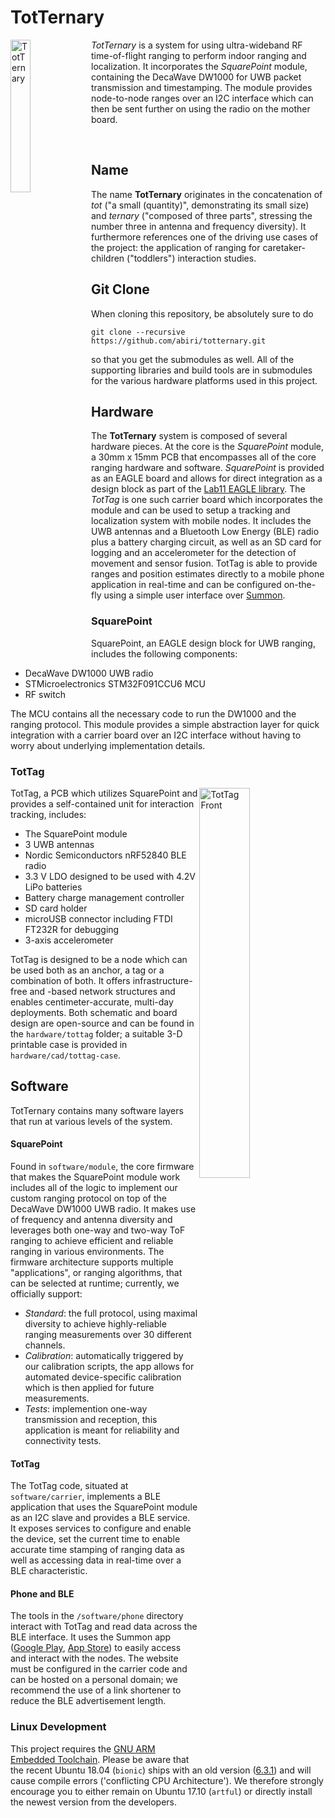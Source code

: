 TotTernary
=========

<img src="https://raw.githubusercontent.com/abiri/totternary/master/media/tern_comic_1280.png" alt="TotTernary" width="25%" align="left">

*TotTernary* is a system for using ultra-wideband RF time-of-flight ranging to perform indoor ranging and localization.
It incorporates the *SquarePoint* module, containing the DecaWave DW1000 for UWB packet transmission and timestamping.
The module provides node-to-node ranges over an I2C interface which can then be sent further on using the radio on the mother board.

<br>

Name
----

The name **TotTernary** originates in the concatenation of *tot* ("a small (quantity)", demonstrating its small size) and *ternary* ("composed of three parts", stressing the number three in antenna and frequency diversity). It furthermore references one of the driving use cases of the project: the application of
ranging for caretaker-children ("toddlers") interaction studies.


Git Clone
---------

When cloning this repository, be absolutely sure to do

    git clone --recursive https://github.com/abiri/totternary.git

so that you get the submodules as well. All of the supporting
libraries and build tools are in submodules for the various
hardware platforms used in this project.


Hardware
--------

The **TotTernary** system is composed of several hardware pieces. At the core is the
*SquarePoint* module, a 30mm x 15mm PCB that encompasses all of the
core ranging hardware and software. *SquarePoint* is provided as an EAGLE board and allows for direct integration as a design block as part of the [Lab11 EAGLE library](https://github.com/lab11/eagle). The *TotTag* is one such
carrier board which incorporates the module and can be used to setup a tracking and localization system with mobile nodes. It includes the UWB antennas and a Bluetooth Low Energy (BLE) radio plus a battery charging circuit, as well as an SD card for logging and an accelerometer for the detection of movement and sensor fusion.
TotTag is able to provide ranges and position estimates directly to a mobile phone application in real-time and can be configured on-the-fly using a simple user interface over [Summon](https://github.com/lab11/summon).

### SquarePoint

SquarePoint, an EAGLE design block for UWB ranging, includes the following components:

- DecaWave DW1000 UWB radio
- STMicroelectronics STM32F091CCU6 MCU
- RF switch

The MCU contains all the necessary code to run the DW1000 and the ranging
protocol. This module provides a simple abstraction layer for quick integration with a carrier board over an I2C interface without having to worry about underlying implementation details.

### TotTag

  <img src="https://raw.githubusercontent.com/abiri/totternary/master/media/tottag_vE_front.jpg" alt="TotTag Front" width="40%;" align="right">

TotTag, a PCB which utilizes SquarePoint and provides a self-contained unit for interaction tracking, includes:

- The SquarePoint module
- 3 UWB antennas
- Nordic Semiconductors nRF52840 BLE radio
- 3.3 V LDO designed to be used with 4.2V LiPo batteries
- Battery charge management controller
- SD card holder
- microUSB connector including FTDI FT232R for debugging
- 3-axis accelerometer

TotTag is designed to be a node which can be used both as an anchor, a tag or a combination of both. It offers infrastructure-free and -based network structures and enables centimeter-accurate, multi-day deployments. Both schematic and board design are open-source and can be found in the `hardware/tottag` folder; a suitable 3-D printable case is provided in `hardware/cad/tottag-case`.


Software
--------

TotTernary contains many software layers that run at various levels of
the system.

#### SquarePoint

Found in `software/module`, the core firmware that makes the SquarePoint module work
includes all of the logic to implement our custom ranging protocol on top of the DecaWave DW1000 UWB radio. It makes use of frequency and antenna diversity and leverages both one-way and two-way ToF ranging to achieve efficient and reliable ranging in various environments. The firmware architecture supports multiple "applications", or ranging algorithms, that can
be selected at runtime; currently, we officially support:

- *Standard*: the full protocol, using maximal diversity to achieve highly-reliable ranging measurements over 30 different channels.
- *Calibration*: automatically triggered by our calibration scripts, the app allows for automated device-specific calibration which is then applied for future measurements.
- *Tests*: implemention one-way transmission and reception, this application is meant for reliability and connectivity tests.

#### TotTag

The TotTag code, situated at `software/carrier`, implements a BLE application
that uses the SquarePoint module as an I2C slave and provides
a BLE service. It exposes services to configure and enable the device, set the current time to enable accurate time stamping of ranging data as well as accessing data in real-time over a BLE characteristic.

#### Phone and BLE

The tools in the `/software/phone` directory interact with TotTag and read data
across the BLE interface. It uses the Summon app ([Google Play](https://play.google.com/store/apps/details?id=edu.umich.eecs.lab11.summon), [App Store](https://itunes.apple.com/us/app/summon-lab11/id1051205682)) to easily access and interact with the nodes. The website must be configured in the carrier code and can be hosted on a personal domain; we recommend the use of a link shortener to reduce the BLE advertisement length.

### Linux Development

This project requires the [GNU ARM Embedded Toolchain](https://developer.arm.com/open-source/gnu-toolchain/gnu-rm). Please be aware that the recent Ubuntu 18.04 (`bionic`) ships with an old version ([6.3.1](https://launchpad.net/ubuntu/bionic/+source/gcc-arm-none-eabi)) and will cause compile errors ('conflicting CPU Architecture'). We therefore strongly encourage you to either remain on Ubuntu 17.10 (`artful`) or directly install the newest version from the developers.
